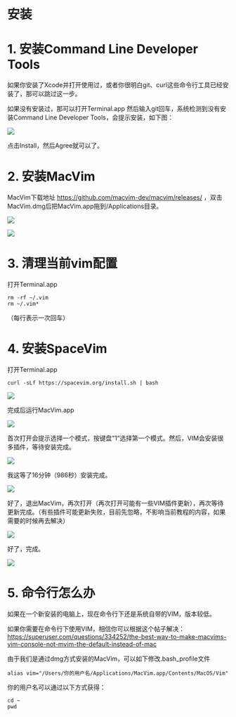 # 安装

# 1. 安装Command Line Developer Tools

如果你安装了Xcode并打开使用过，或者你很明白git、curl这些命令行工具已经安装了，那可以跳过这一步。

如果没有安装过，那可以打开Terminal.app 然后输入git回车，系统检测到没有安装Command Line Developer Tools，会提示安装，如下图：

![](media/15148180217989.jpg)

点击Install，然后Agree就可以了。

# 2. 安装MacVim

MacVim下载地址 https://github.com/macvim-dev/macvim/releases/ ，双击MacVim.dmg后把MacVim.app拖到/Applications目录。

![](media/15148183321072.jpg)

![](media/15148189232636.jpg)



# 3. 清理当前vim配置

打开Terminal.app

```
rm -rf ~/.vim
rm ~/.vim*
```
（每行表示一次回车）

# 4. 安装SpaceVim

打开Terminal.app

```
curl -sLf https://spacevim.org/install.sh | bash
```

![](media/15148185878500.jpg)

完成后运行MacVim.app

![](media/15148189781244.jpg)

首次打开会提示选择一个模式，按键盘”1“选择第一个模式。然后，VIM会安装很多插件，等待安装完成。

![](media/15148190874254.jpg)


我这等了16分钟（986秒）安装完成。


![](media/15148200364085.jpg)

好了，退出MacVim，再次打开（再次打开可能有一些VIM插件更新），再次等待更新完成。（有些插件可能更新失败，目前先忽略，不影响当前教程的内容，如果需要的时候再去解决）

![](media/15148204804291.jpg)


好了，完成。

![](media/15148208130598.jpg)



# 5. 命令行怎么办

如果在一个新安装的电脑上，现在命令行下还是系统自带的VIM，版本较低。

如果你需要在命令行下使用VIM，相信你可以根据这个帖子解决： https://superuser.com/questions/334252/the-best-way-to-make-macvims-vim-console-not-mvim-the-default-instead-of-mac

由于我们是通过dmg方式安装的MacVim，可以如下修改.bash_profile文件

```
alias vim="/Users/你的用户名/Applications/MacVim.app/Contents/MacOS/Vim"
```

你的用户名可以通过以下方式获得：

```
cd ~
pwd 
```


